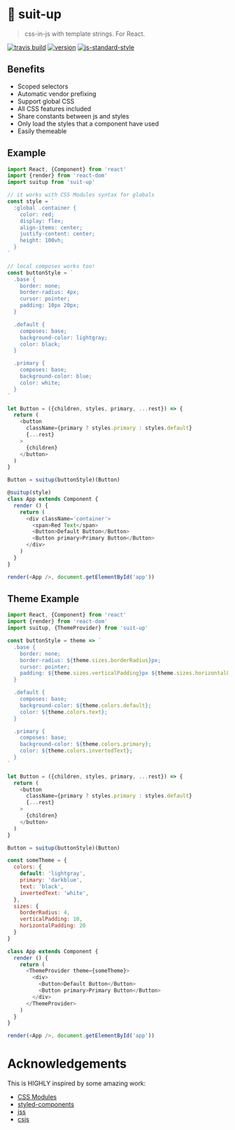 # :necktie: suit-up

> css-in-js with template strings. For React.

[![travis build](https://img.shields.io/travis/schiehll/suit-up.svg?style=flat-square)](https://travis-ci.org/schiehll/suit-up)
[![version](https://img.shields.io/npm/v/suit-up.svg?style=flat-square)](http://npm.im/suit-up)
[![js-standard-style](https://img.shields.io/badge/code%20style-standard-brightgreen.svg?style=flat-square)](https://github.com/feross/standard)

## Benefits
 - Scoped selectors
 - Automatic vendor prefixing
 - Support global CSS
 - All CSS features included
 - Share constants between js and styles
 - Only load the styles that a component have used
 - Easily themeable

## Example
```js
import React, {Component} from 'react'
import {render} from 'react-dom'
import suitup from 'suit-up'

// it works with CSS Modules syntax for globals
const style = `
  :global .container {
    color: red;
    display: flex;
    align-items: center;
    justify-content: center;
    height: 100vh;
  }
`

// local composes works too!
const buttonStyle = `
  .base {
    border: none;
    border-radius: 4px;
    cursor: pointer;
    padding: 10px 20px;
  }

  .default {
    composes: base;
    background-color: lightgray;
    color: black;
  }

  .primary {
    composes: base;
    background-color: blue;
    color: white;
  }
`

let Button = ({children, styles, primary, ...rest}) => {
  return (
    <button
      className={primary ? styles.primary : styles.default}
      {...rest}
    >
      {children}
    </button>
  )
}

Button = suitup(buttonStyle)(Button)

@suitup(style)
class App extends Component {
  render () {
    return (
      <div className='container'>
        <span>Red Text</span>
        <Button>Default Button</Button>
        <Button primary>Primary Button</Button>
      </div>
    )
  }
}

render(<App />, document.getElementById('app'))
```
## Theme Example
```js
import React, {Component} from 'react'
import {render} from 'react-dom'
import suitup, {ThemeProvider} from 'suit-up'

const buttonStyle = theme => `
  .base {
    border: none;
    border-radius: ${theme.sizes.borderRadius}px;
    cursor: pointer;
    padding: ${theme.sizes.verticalPadding}px ${theme.sizes.horizontalPadding}px;
  }

  .default {
    composes: base;
    background-color: ${theme.colors.default};
    color: ${theme.colors.text};
  }

  .primary {
    composes: base;
    background-color: ${theme.colors.primary};
    color: ${theme.colors.invertedText};
  }
`

let Button = ({children, styles, primary, ...rest}) => {
  return (
    <button
      className={primary ? styles.primary : styles.default}
      {...rest}
    >
      {children}
    </button>
  )
}

Button = suitup(buttonStyle)(Button)

const someTheme = {
  colors: {
    default: 'lightgray',
    primary: 'darkblue',
    text: 'black',
    invertedText: 'white',
  },
  sizes: {
    borderRadius: 4,
    verticalPadding: 10,
    horizontalPadding: 20
  }
}

class App extends Component {
  render () {
    return (
      <ThemeProvider theme={someTheme}>
        <div>
          <Button>Default Button</Button>
          <Button primary>Primary Button</Button>
        </div>
      </ThemeProvider>
    )
  }
}

render(<App />, document.getElementById('app'))
```

# Acknowledgements
This is HIGHLY inspired by some amazing work:

- [CSS Modules](https://github.com/css-modules/css-modules)
- [styled-components](https://github.com/styled-components/styled-components)
- [jss](https://github.com/cssinjs/jss)
- [csjs](https://github.com/rtsao/csjs)
